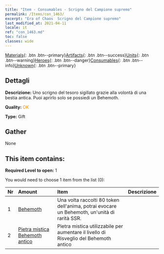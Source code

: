 ```yaml
---
title: "Item - Consumables - Scrigno del Campione supremo"
permalink: /Items/con_1463/
excerpt: "Era of Chaos  Scrigno del Campione supremo"
last_modified_at: 2021-04-11
locale: it
ref: "con_1463.md"
toc: false
classes: wide
---
```

 [Materials](/it/Items/){: .btn .btn--primary}[Artifacts](/it/Items/Artifacts/){: .btn .btn--success}[Units](/it/Items/Units/){: .btn .btn--warning}[Heroes](/it/Items/Heroes/){: .btn .btn--danger}[Consumables](/it/Items/Consumables/){: .btn .btn--info}[Unknown](/it/Items/Unknown/){: .btn .btn--primary}

## Dettagli
 **Descrizione:** Uno scrigno del tesoro sigillato grazie alla volontà di una bestia antica. Puoi aprirlo solo se possiedi un Behemoth.

 **Quality:** <span style="color: #FF8C00">OK</span>

 **Type:** Gift

## Gather

  None

## This item contains:

 **Required Level to open:** 1

 You would need to choose 1 item from the list (0):

  | Nr | Amount |     Item    | Descrizione |
  |:---|:-------|:------------|:-----------:|
  | 1 | [Behemoth](/it/Items/unt_223/) | Una volta raccolti 80 token dell'anima, potrai evocare un Behemoth, un'unità di rarità SSR. | 
  | 2 | [Pietra mistica Behemoth antico](/it/Items/unt_311/) | Pietra mistica utilizzabile per aumentare il livello di Risveglio del Behemoth antico | 
